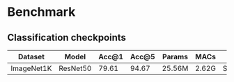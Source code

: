 # Benchmark

## Classification checkpoints

| Dataset | Model | Acc@1 | Acc@5 | Params | MACs | torch.fx | NetsPresso |
|---|---|---|---|---|---|---|---|
| ImageNet1K | ResNet50 | 79.61 | 94.67 | 25.56M | 2.62G | Supported | Supported |